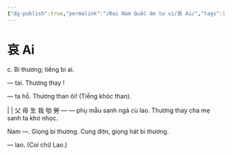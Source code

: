 ```yaml
---
{"dg-publish":true,"permalink":"/Đại Nam Quấc âm tự vị/哀 Ai/","tags":["âm-tự-vị"],"created":"2025-08-16T13:46:41.385+07:00"}
---
```


# 哀 Ai

c. Bi thương; tiếng bi ai.


— tai. Thương thay !

— ta hồ. Thương than ôi! (Tiếng khóc than).

| | 父 母 生 我 劬 勞 — — phụ mẫu sanh ngả cù lao. Thương thay cha mẹ sanh ta khó nhọc.

Nam —. Giọng bi thương. Cung đờn, giọng hát bi thương.

— lao. (Coi chữ Lao.)
